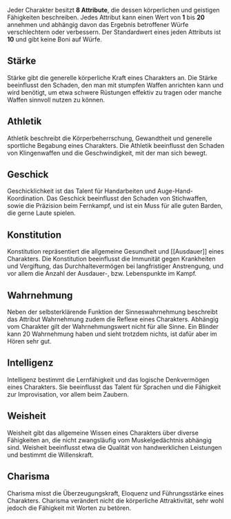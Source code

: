 Jeder Charakter besitzt **8 Attribute**, die dessen körperlichen und geistigen Fähigkeiten beschreiben. Jedes Attribut kann einen Wert von **1** bis **20** annehmen und abhängig davon das Ergebnis betroffener Würfe verschlechtern oder verbessern. Der Standardwert eines jeden Attributs ist **10** und gibt keine Boni auf Würfe.

## Stärke
Stärke gibt die generelle körperliche Kraft eines Charakters an. Die Stärke beeinflusst den Schaden, den man mit stumpfen Waffen anrichten kann und wird benötigt, um etwa schwere Rüstungen effektiv zu tragen oder manche Waffen sinnvoll nutzen zu können.
## Athletik
Athletik beschreibt die Körperbeherrschung, Gewandtheit und generelle sportliche Begabung eines Charakters. Die Athletik beeinflusst den Schaden von Klingenwaffen und die Geschwindigkeit, mit der man sich bewegt.
## Geschick
Geschicklichkeit ist das Talent für Handarbeiten und Auge-Hand-Koordination. Das Geschick beeinflusst den Schaden von Stichwaffen, sowie die Präzision beim Fernkampf, und ist ein Muss für alle guten Barden, die gerne Laute spielen.
## Konstitution
Konstitution repräsentiert die allgemeine Gesundheit und [[Ausdauer]] eines Charakters. Die Konstitution beeinflusst die Immunität gegen Krankheiten und Vergiftung, das Durchhaltevermögen bei langfristiger Anstrengung, und vor allem die Anzahl der Ausdauer-, bzw. Lebenspunkte im Kampf.
## Wahrnehmung
Neben der selbsterklärende Funktion der Sinneswahrnehmung beschreibt das Attribut Wahrnehmung zudem die Reflexe eines Charakters. Abhängig vom Charakter gilt der Wahrnehmungswert nicht für alle Sinne. Ein Blinder kann 20 Wahrnehmung haben und sieht trotzdem nichts, ist dafür aber im Hören sehr gut.
## Intelligenz
Intelligenz bestimmt die Lernfähigkeit und das logische Denkvermögen eines Charakters. Sie beeinflusst das Talent für Sprachen und die Fähigkeit zur Improvisation, vor allem beim Zaubern.
## Weisheit
Weisheit gibt das allgemeine Wissen eines Charakters über diverse Fähigkeiten an, die nicht zwangsläufig vom Muskelgedächtnis abhängig sind. Weisheit beeinflusst etwa die Qualität von handwerklichen Leistungen und bestimmt die Willenskraft.
## Charisma
Charisma misst die Überzeugungskraft, Eloquenz und Führungsstärke eines Charakters. Charisma verändert nicht die körperliche Attraktivität, sehr wohl jedoch die Fähigkeit mit Worten zu betören.